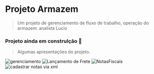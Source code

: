 # Projeto Armazem
> Um projeto de gerenciamento de fluxo de trabalho, operação do armazem: analísta Lucio

### Projeto ainda em construlção 🚧
> Algumas apresentações do projeto. 

![gerenciamento](https://github.com/user-attachments/assets/d70eaa98-2459-4bf8-940c-7c155570a41a)
![Lançamento de Frete](https://github.com/user-attachments/assets/cc1f4cdf-833a-4322-9808-4b7cb394a457)
![NotasFiscais](https://github.com/user-attachments/assets/0449a6bf-4ff7-4b74-871c-ec073aea6f52)
![cadastrar notas via xml](https://github.com/user-attachments/assets/792fef19-d59a-4f92-823b-6213d976d97e)
